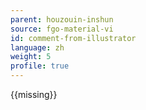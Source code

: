 ```yaml
---
parent: houzouin-inshun
source: fgo-material-vi
id: comment-from-illustrator
language: zh
weight: 5
profile: true
---
```


{{missing}}
